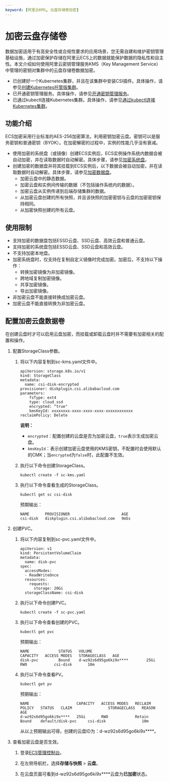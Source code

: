 ```yaml
---
keyword: [阿里云KMS, 云盘存储卷加密]
---
```


# 加密云盘存储卷

数据加密适用于有高安全性或合规性要求的应用场景，您无需自建和维护密钥管理基础设施，通过加密保护存储在阿里云ECS上的数据就能保护数据的隐私性和自主性。本文介绍如何使用阿里云密钥管理服务KMS（Key Management Service）中管理的密钥对集群中的云盘存储卷数据加密。

-   已创建好一个Kubernetes集群，并且在该集群中安装CSI插件。具体操作，请参见[创建Kubernetes托管版集群](/intl.zh-CN/Kubernetes集群用户指南/集群/创建集群/创建Kubernetes托管版集群.md)。
-   已开通密钥管理服务。具体操作，请参见[开通密钥管理服务](/intl.zh-CN/快速入门/开通密钥管理服务.md)。
-   已通过kubectl连接Kubernetes集群。具体操作，请参见[通过kubectl连接Kubernetes集群](/intl.zh-CN/Kubernetes集群用户指南/集群/连接集群/通过kubectl管理Kubernetes集群.md)。

## 功能介绍

ECS加密采用行业标准的AES-256加密算法，利用密钥加密云盘。密钥可以是服务密钥和普通密钥（BYOK）。在加密解密的过程中，实例的性能几乎没有衰减。

-   使用加密的系统盘（或镜像）创建ECS实例后，ECS实例操作系统内数据会被自动加密，并在读取数据时自动解密。具体步骤，请参见[加密系统盘](/intl.zh-CN/块存储/加密云盘/加密系统盘.md)。
-   创建加密的数据盘并将其挂载到ECS实例后，以下数据会被自动加密，并在读取数据时自动解密。具体步骤，请参见[加密数据盘](/intl.zh-CN/块存储/加密云盘/加密数据盘.md)。
    -   加密云盘中的静态数据。
    -   加密云盘和实例间传输的数据（不包括操作系统内的数据）。
    -   加密云盘从实例传递到后端存储集群的数据。
    -   从加密云盘创建的所有快照，并且该快照的加密密钥与云盘的加密密钥保持相同。
    -   从加密快照创建的所有云盘。

## 使用限制

-   支持加密的数据盘包括ESSD云盘、SSD云盘、高效云盘和普通云盘。
-   支持加密的系统盘包括ESSD云盘、SSD云盘和高效云盘。
-   不支持加密本地盘。
-   加密系统盘时，仅支持在复制自定义镜像时完成加密。加密后，不支持以下操作：
    -   转换加密镜像为非加密镜像。
    -   跨地域复制加密镜像。
    -   共享加密镜像。
    -   导出加密镜像。
-   非加密云盘不能直接转换成加密云盘。
-   加密云盘不能直接转换为非加密云盘。

## 配置加密云盘数据卷

在创建云盘时才可以启用云盘加密，而挂载或卸载云盘时并不需要有加密相关的配置和操作。

1.  配置StorageClass参数。

    1.  将以下内容复制到sc-kms.yaml文件中。

        ```
        apiVersion: storage.k8s.io/v1
        kind: StorageClass
        metadata:
          name: csi-disk-encrypted
        provisioner: diskplugin.csi.alibabacloud.com
        parameters:
            fsType: ext4
            type: cloud_ssd
            encrypted: "true"
            kmsKeyId: xxxxxxxx-xxxx-xxxx-xxxx-xxxxxxxxxxxx
        reclaimPolicy: Delete
        ```

        **说明：**

        -   `encrypted`：配置创建的云盘是否为加密云盘，`true`表示生成加密云盘。
        -   `kmsKeyId`：表示创建加密云盘使用的KMS密钥，不配置时会使用默认的CMK；当`encrypted`为`false`时，此配置不生效。
    2.  执行以下命令创建StorageClass。

        ```
        kubectl create -f sc-kms.yaml
        ```

    3.  执行以下命令查看生成的StorageClass。

        ```
        kubectl get sc csi-disk
        ```

        预期输出：

        ```
        NAME       PROVISIONER                       AGE
        csi-disk   diskplugin.csi.alibabacloud.com   9m5s
        ```

2.  创建PVC。

    1.  将以下内容复制到sc-pvc.yaml文件中。

        ```
        apiVersion: v1
        kind: PersistentVolumeClaim
        metadata:
          name: disk-pvc
        spec:
          accessModes:
          - ReadWriteOnce
          resources:
            requests:
              storage: 20Gi
          storageClassName: csi-disk
        ```

    2.  执行以下命令创建PVC。

        ```
        kubectl create -f sc-pvc.yaml
        ```

    3.  执行以下命令查看创建的PVC。

        ```
        kubectl get pvc
        ```

        预期输出：

        ```
        NAME             STATUS   VOLUME                        CAPACITY   ACCESS MODES   STORAGECLASS   AGE
        disk-pvc         Bound    d-wz92s6d95go6ki9x****        25Gi       RWO            csi-disk       10m
        ```

    4.  执行以下命令查看PV。

        ```
        kubectl get pv
        ```

        预期输出：

        ```
        NAME                     CAPACITY   ACCESS MODES   RECLAIM POLICY   STATUS   CLAIM                STORAGECLASS   REASON   AGE
        d-wz92s6d95go6ki9x****   25Gi       RWO            Retain           Bound    default/disk-pvc     csi-disk                10m
        ```

        从以上预期输出可得，创建的云盘ID为：d-wz92s6d95go6ki9x\*\*\*\*。

3.  查看加密云盘是否生效。

    1.  登录[ECS管理控制台](https://ecs.console.aliyun.com)。

    2.  在左侧导航栏，选择**存储与快照** \> **云盘**。

    3.  在云盘页面可看到d-wz92s6d95go6ki9x\*\*\*\*云盘为**已加密**状态。


